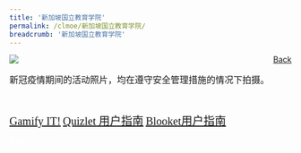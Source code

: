 ```yaml
---
title: '新加坡国立教育学院'
permalink: /clmoe/新加坡国立教育学院/
breadcrumb: '新加坡国立教育学院'
---
```


<!-- Global site tag (gtag.js) - Google Ads: 726049306 -->
<script async src="https://www.googletagmanager.com/gtag/js?id=AW-726049306"></script>
<script>
  window.dataLayer = window.dataLayer || [];
  function gtag(){dataLayer.push(arguments);}
  gtag('js', new Date());

  gtag('config', 'AW-726049306');
</script>
<a href="/exhibits/华文学习展示区-chinese-exhibitions-e/community-partners/" style="float:right;">Back</a>
 <img src="/images/MTLS2021-NIE_CL_Final.jpg"> <br/>
 <p style="font-family: KaiTi; font-size:16px;">新冠疫情期间的活动照片，均在遵守安全管理措施的情况下拍摄。</p><br/>
 
 <a href="CL-NIE_Gamify IT!.pdf" target="_blank" style="font-family:KaiTi; font-size:20px;">Gamify IT!</a>
 <a href="CL-NIE_Quizlet 用户指南.pdf" target="_blank" style="font-family:KaiTi; font-size:20px;">Quizlet 用户指南</a>
 <a href="CL-NIE_Blooket用户指南.pdf" target="_blank" style="font-family:KaiTi; font-size:20px;">Blooket用户指南</a>

<div class="btntop"><a href="#top" style="text-decoration:none;"><span style="color:white"><b>Top</b></span></a></div>
